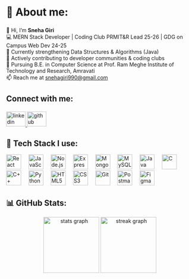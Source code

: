 <h1 align="left">💫 About me:</h1>

###

<p align="left">
👋 Hi, I’m <b>Sneha Giri</b><br>
💻 MERN Stack Developer | Coding Club PRMIT&R Lead 25-26 | GDG on Campus Web Dev 24-25 <br>
🌱 Currently strengthening Data Structures & Algorithms (Java)<br>
🚀 Actively contributing to developer communities & coding clubs<br>
🏫 Pursuing B.E. in Computer Science at Prof. Ram Meghe Institute of Technology and Research, Amravati<br>
📫 Reach me at <a href="mailto:snehagiri990@gmail.com">snehagiri990@gmail.com</a>
</p>

###

<h2 align="left">Connect with me:</h2>

###

<div align="left">
  <a href="https://www.linkedin.com/in/sneha-giri-764700292/" target="_blank">
    <img src="https://raw.githubusercontent.com/maurodesouza/profile-readme-generator/master/src/assets/icons/social/linkedin/default.svg" width="52" height="40" alt="linkedin logo"  />
  </a>
  <a href="https://github.com/sneha-giri330" target="_blank">
    <img src="https://cdn.jsdelivr.net/gh/devicons/devicon/icons/github/github-original.svg" width="52" height="40" alt="github logo"  />
  </a>
</div>

###

<h2 align="left">🚀 Tech Stack I use:</h2>

<div align="left">
  <!-- MERN -->
  <img src="https://cdn.jsdelivr.net/gh/devicons/devicon/icons/react/react-original.svg" height="40" alt="React"/>
  <img width="12" />
  <img src="https://cdn.jsdelivr.net/gh/devicons/devicon/icons/javascript/javascript-original.svg" height="40" alt="JavaScript"/>
  <img width="12" />
  <img src="https://cdn.jsdelivr.net/gh/devicons/devicon/icons/nodejs/nodejs-original.svg" height="40" alt="Node.js"/>
  <img width="12" />
  <img src="https://cdn.jsdelivr.net/gh/devicons/devicon/icons/express/express-original.svg" height="40" alt="Express.js"/>
  <img width="12" />
  <img src="https://cdn.jsdelivr.net/gh/devicons/devicon/icons/mongodb/mongodb-original.svg" height="40" alt="MongoDB"/>

  <!-- DB -->
  <img width="12" />
  <img src="https://cdn.jsdelivr.net/gh/devicons/devicon/icons/mysql/mysql-original.svg" height="40" alt="MySQL"/>

  <!-- Languages -->
  <img width="12" />
  <img src="https://cdn.jsdelivr.net/gh/devicons/devicon/icons/java/java-original.svg" height="40" alt="Java"/>
  <img width="12" />
  <img src="https://cdn.jsdelivr.net/gh/devicons/devicon/icons/c/c-original.svg" height="40" alt="C"/>
  <img width="12" />
  <img src="https://cdn.jsdelivr.net/gh/devicons/devicon/icons/cplusplus/cplusplus-original.svg" height="40" alt="C++"/>
  <img width="12" />
  <img src="https://cdn.jsdelivr.net/gh/devicons/devicon/icons/python/python-original.svg" height="40" alt="Python"/>

  <!-- Basics -->
  <img width="12" />
  <img src="https://cdn.jsdelivr.net/gh/devicons/devicon/icons/html5/html5-original.svg" height="40" alt="HTML5"/>
  <img width="12" />
  <img src="https://cdn.jsdelivr.net/gh/devicons/devicon/icons/css3/css3-original.svg" height="40" alt="CSS3"/>

  <!-- Tools -->
  <img width="12" />
  <img src="https://cdn.jsdelivr.net/gh/devicons/devicon/icons/git/git-original.svg" height="40" alt="Git"/>
  <img width="12" />
  <img src="https://cdn.jsdelivr.net/gh/devicons/devicon/icons/postman/postman-original.svg" height="40" alt="Postman"/>
  <img width="12" />
  <img src="https://cdn.jsdelivr.net/gh/devicons/devicon/icons/figma/figma-original.svg" height="40" alt="Figma"/>
</div>

###

<h2 align="left">📊 GitHub Stats:</h2>

<div align="center">
  <img src="https://github-readme-stats.vercel.app/api?username=sneha-giri330&hide_title=false&hide_rank=false&show_icons=true&include_all_commits=true&count_private=true&disable_animations=false&theme=dracula&locale=en&hide_border=false&order=1" height="150" alt="stats graph"  /> 
  <img src="https://streak-stats.demolab.com?user=sneha-giri330&locale=en&mode=daily&theme=dracula&hide_border=false&border_radius=5&order=3" height="150" alt="streak graph"  />
</div>

###
